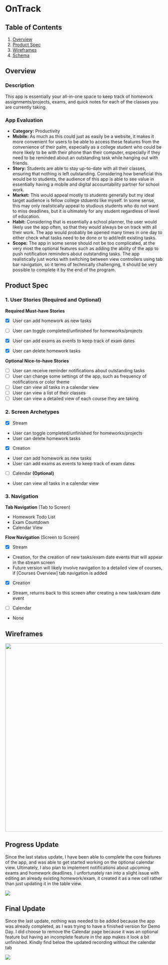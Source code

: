 # OnTrack

## Table of Contents

1. [Overview](#Overview)
2. [Product Spec](#Product-Spec)
3. [Wireframes](#Wireframes)
4. [Schema](#Schema)

## Overview

### Description

This app is essentially your all-in-one space to keep track of homework assignments/projects, exams, and quick notes for each of the classes you are  currently taking.

### App Evaluation

- **Category:** Productivity
- **Mobile:** As much as this could just as easily be a website, it makes it more convenient for users to be able to access these features from the convenience of their palm, especially as a college student who could be more likely to be with their phone than their computer, especially if they need to be reminded about an outstanding task while hanging out with friends.
- **Story:** Students are able to stay up-to-date with all their classes, ensuring that nothing is left outstanding. Considering how beneficial this would be to students, the audience of this app is able to see value in essentially having a mobile and digital accountability partner for school work.
- **Market:** This would appeal mostly to students generally but my ideal target audience is fellow college stduents like myself. In some sense, this may only realistically appeal to studious students who do not want to miss deadlines, but it is ultimately for any student regardless of level of education.
- **Habit:** Considering that is essentially a school planner, the user would likely use the app often, so that they would always be on track with all their work. The app would probably be opened many times in one day to either check what tasks need to be done or to add/edit existing tasks.
- **Scope:** The app in some sense should not be too complicated, at the very most the optional features such as adding the ability of the app to push notification reminders about outstanding tasks. The app realistically just works with switching between view controllers using tab bar navigation, so it terms of technically challenging, it should be very possible to complete it by the end of the program.

## Product Spec

### 1. User Stories (Required and Optional)

**Required Must-have Stories**

* [x] User can add homework as new tasks
* [ ] User can toggle completed/unfinished for homeworks/projects
* [x] User can add exams as events to keep track of exam dates
* [x] User can delete homework tasks


**Optional Nice-to-have Stories**

* [ ] User can receive reminder notifications about outstanding tasks
* [ ] User can change some settings of the app, such as frequency of notifications or color theme
* [ ] User can view all tasks in a calendar view
* [ ] User can view a list of their classes
* [ ] User can view a detailed view of each course they are taking

### 2. Screen Archetypes

- [x] Stream
* User can toggle completed/unfinished for homeworks/projects
* User can delete homework tasks
- [x] Creation
* User can add homework as new tasks
* User can add exams as events to keep track of exam dates
- [ ] Calendar **(Optional)**
* User can view all tasks in a calendar view

### 3. Navigation

**Tab Navigation** (Tab to Screen)

* Homework Todo List
* Exam Countdown
* Calendar View

**Flow Navigation** (Screen to Screen)

- [x] Stream
* Creation, for the creation of new tasks/exam date events that will appear in the stream screen
* Future version will likely involve navigation to a detailed view of courses, if [Courses Overview] tab navigation is added
- [x] Creation
* Stream, returns back to this screen after creating a new task/exam date event
- [ ] Calendar
* None

## Wireframes

<img src="https://github.com/fiyinfoluwaafol/iOS-Capstone-Project/assets/112602670/7b1e61ec-5e94-433b-8587-05af1f32f8bb" width=600>

## Progress Update
Since the last status update, I have been able to complete the core features of the app, and was able to get started working on the optional calendar view. Ultimately, I also plan to
implement notifications about upcoming exams and homework deadlines. I unfortunately ran into a slight issue with editing an already existing homework/exam, it created it as a new
cell rather than just updating it in the table view.
<div>
    <a href="https://www.loom.com/share/d56a3b04b2b44405b914aea25c833e83">
      <img style="max-width:300px;" src="https://cdn.loom.com/sessions/thumbnails/d56a3b04b2b44405b914aea25c833e83-with-play.gif">
    </a>
  </div>

## Final Update
Since the last update, nothing was needed to be added because the app was already completed, as I was trying to have a finished version for Demo Day. I did choose to remove the 
Calendar page because it was an optional feature but having an incomplete feature in the app makes it look a bit unfinished. Kindly find below the updated recording without the 
calendar tab
<div>
    <a href="https://www.loom.com/share/1af5ef3bcd174dcab51c8b33988c9459">
      <img style="max-width:300px;" src="https://cdn.loom.com/sessions/thumbnails/1af5ef3bcd174dcab51c8b33988c9459-with-play.gif">
    </a>
  </div>
